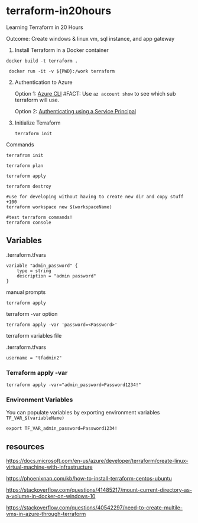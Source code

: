 # terraform-in20hours
Learning Terraform in 20 Hours

Outcome: Create windows & linux vm, sql instance, and app gateway 


1. Install Terraform in a Docker container

```
docker build -t terraform .

 docker run -it -v ${PWD}:/work terraform

```

2. Authentication to Azure
    
    Option 1: [Azure CLI](https://www.terraform.io/docs/providers/azurerm/guides/azure_cli.html)
    #FACT: Use `az account show` to see which sub terraform will use.

    Option 2: [Authenticating using a Service Principal](https://www.terraform.io/docs/providers/azurerm/guides/service_principal_client_secret.html)

3. Initialize Terraform

    `terraform init`

Commands

```
terrafrom init

terraform plan

terraform apply

terraform destroy

#use for developing without having to create new dir and copy stuff +100
terraform workspace new $(workspaceName) 

#test terraform commands!
terraform console 
```

## Variables

.terraform.tfvars
```
variable "admin_password" {
    type = string
    description = "admin password"
}
```

manual prompts

```
terraform apply
```

terraform -var option
```
terraform apply -var 'password=<Password>'
```

terraform variables file

.terraform.tfvars
```
username = "tfadmin2"
```

### Terraform apply -var

```
terraform apply -var="admin_password=Password1234!"
```

### Environment Variables

You can populate variables by exporting environment variables `TF_VAR_$(variableName)`

```
export TF_VAR_admin_password=Password1234!
```

## resources

https://docs.microsoft.com/en-us/azure/developer/terraform/create-linux-virtual-machine-with-infrastructure

https://phoenixnap.com/kb/how-to-install-terraform-centos-ubuntu

https://stackoverflow.com/questions/41485217/mount-current-directory-as-a-volume-in-docker-on-windows-10

https://stackoverflow.com/questions/40542297/need-to-create-multile-vms-in-azure-through-terraform